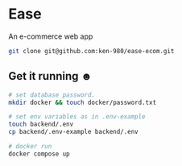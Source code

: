 # Ease

An e-commerce web app

```bash
git clone git@github.com:ken-980/ease-ecom.git
```

## Get it running ☻

```bash
# set database password.
mkdir docker && touch docker/password.txt
```

```bash
# set env variables as in .env-example
touch backend/.env
cp backend/.env-example backend/.env
```

```bash
# docker run
docker compose up
```
